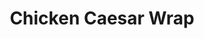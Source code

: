 ---
title: "Chicken Caesar Wrap"
description: "Loads of sliced chicken breast & crumbled bacon with romaine & Caesar dressing, in a pita"
price_s: "7.50"
price_l: "11.50"
price_lg: ""
weight: "3"
---